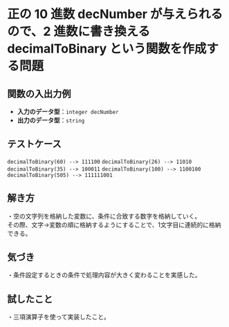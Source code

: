 # 正の 10 進数 decNumber が与えられるので、2 進数に書き換える decimalToBinary という関数を作成する問題

## 関数の入出力例  
- **入力のデータ型**：`integer decNumber`  
- **出力のデータ型**：`string`  

## テストケース
`decimalToBinary(60) --> 111100`
`decimalToBinary(26) --> 11010`
`decimalToBinary(35) --> 100011`
`decimalToBinary(100) --> 1100100`
`decimalToBinary(505) --> 111111001`

## 解き方
・空の文字列を格納した変数に、条件に合致する数字を格納していく。<br>
その際、文字→変数の順に格納するようにすることで、1文字目に連続的に格納できる。<br>

## 気づき
・条件設定するときの条件で処理内容が大きく変わることを実感した。<br>

## 試したこと
・三項演算子を使って実装したこと。<br>
